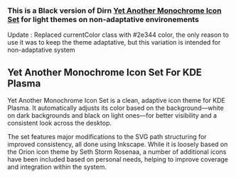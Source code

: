 ### This is a Black version of Dirn [Yet Another Monochrome Icon Set](https://www.pling.com/p/2303161/) for light themes on non-adaptative environements

Update : Replaced currentColor class with #2e344 color, the only reason to use it was to keep the theme adaptative, but this variation is intended for non-adaptative system 

## Yet Another Monochrome Icon Set For KDE Plasma ##

Yet Another Monochrome Icon Set is a clean, adaptive icon theme for KDE Plasma. It automatically adjusts its color based on the background—white on dark backgrounds and black on light ones—for better visibility and a consistent look across the desktop.

The set features major modifications to the SVG path structuring for improved consistency, all done using Inkscape. While it is loosely based on the Orion icon theme by Seth Storm Rosenaa, a number of additional icons have been included based on personal needs, helping to improve coverage and integration within the system.


